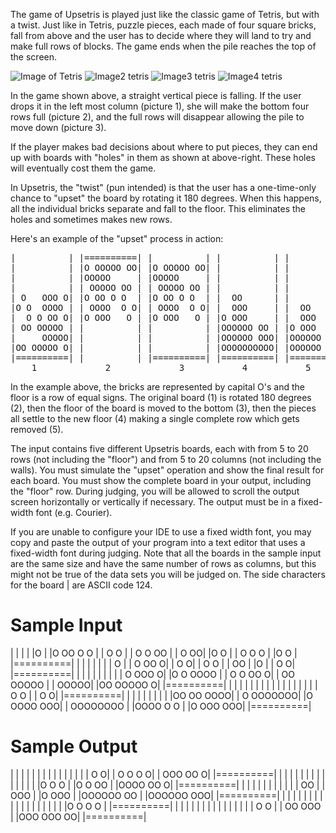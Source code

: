 The game of Upsetris is played just like the classic game of Tetris, but with a twist. Just like in Tetris, puzzle pieces, each made of four square bricks, fall from above and the user has to decide where they will land to try and make full rows of blocks. The game ends when the pile reaches the top of the screen.


![Image of Tetris](https://dmoj.algome.me/media/martor/89414521-e4e4-4bb5-9f2e-0b3926c92488.png) ![Image2 tetris](https://dmoj.algome.me/media/martor/17c686c9-f73a-4b8c-bd02-1d3e5d360048.png) ![Image3 tetris](https://dmoj.algome.me/media/martor/b0a41571-114d-450c-8ab3-84a4ba34b36b.png) ![Image4 tetris](https://dmoj.algome.me/media/martor/736da10a-dc21-4119-8eea-702fd15fe986.png)

In the game shown above, a straight vertical piece is falling. If the user drops it in the left most column (picture 1), she will make the bottom four rows full (picture 2), and the full rows will disappear allowing the pile to move down (picture 3).

If the player makes bad decisions about where to put pieces, they can end up with boards with "holes" in them as shown at above-right. These holes will eventually cost them the game.

In Upsetris, the "twist" (pun intended) is that the user has a one-time-only chance to "upset" the board by rotating it 180 degrees. When this happens, all the individual bricks separate and fall to the floor. This eliminates the holes and sometimes makes new rows.

Here's an example of the "upset" process in action:
<pre>
|          | |==========| |          | |          | |          |
|          | |O OOOOO OO| |O OOOOO OO| |          | |          |
|          | |OOOOO     | |OOOOO     | |          | |          |
|          | | OOOOO OO | | OOOOO OO | |          | |          |
| O   OOO O| |O OO O O  | |O OO O O  | |  OO      | |          |
|O O  OOOO | | OOOO  O O| | OOOO  O O| |  OOO     | |  OO      |
|  O O OO O| |O OOO   O | |O OOO   O | |O OOO     | |  OOO     |
| OO OOOOO | |          | |          | |OOOOOO OO | |O OOO     |
|     OOOOO| |          | |          | |OOOOOO OOO| |OOOOOO OO |
|OO OOOOO O| |          | |          | |OOOOOOOOOO| |OOOOOO OOO|
|==========| |          | |==========| |==========| |==========|
    1             2	            3	        4	        5
</pre>
In the example above, the bricks are represented by capital O's and the floor is a row of equal signs. The original board (1) is rotated 180 degrees (2), then the floor of the board is moved to the bottom (3), then the pieces all settle to the new floor (4) making a single complete row which gets removed (5).

The input contains five different Upsetris boards, each with from 5 to 20 rows (not including the "floor") and from 5 to 20 columns (not including the walls). You must simulate the "upset" operation and show the final result for each board. You must show the complete board in your output, including the "floor" row. During judging, you will be allowed to scroll the output screen horizontally or vertically if necessary. The output must be in a fixed-width font (e.g. Courier).

If you are unable to configure your IDE to use a fixed width font, you may copy and paste the output of your program into a text editor that uses a fixed-width font during judging. Note that all the boards in the sample input are the same size and have the same number of rows as columns, but this might not be true of the data sets you will be judged on. The side characters for the board | are ASCII code 124.

# Sample Input
|          |
|          |
|O         |
|O OO  O O |
|    O O   |
| O   O OO |
|  O     OO|
|O O       |
|   O  O O |
|O      O  |
|==========|
|          |
|          |
|          |
|    O     |
|   O  OO O|
|   O     O|
|    O  O  |
|       OO |
|O         |
|   O     O|
|==========|
|          |
|          |
|          |
|          |
| O   OOO O|
|O O  OOOO |
|  O O OO O|
| OO OOOOO |
|     OOOOO|
|OO OOOOO O|
|==========|
|          |
|          |
|          |
|          |
|          |
|          |
|          |
|          |
| O     O  |
|     O   O|
|==========|
|          |
|          |
|          |
|          |
|OO OO OOOO|
| O OOOOOOO|
|O OOOO OOO|
| OOOOOOOO |
|OOOO O O  |
|O  OOO OOO|
|==========|

# Sample Output

|          |
|          |
|          |
|          |
|          |
|          |
|          |
| O       O|
| O O   O O|
| OOO  OO O|
|==========|
|          |
|          |
|          |
|          |
|          |
|          |
|          |
|O O   O   |
|O O  OO   |
|OOOO OO  O|
|==========|
|          |
|          |
|          |
|          |
|          |
|  OO      |
|  OOO     |
|O OOO     |
|OOOOOO OO |
|OOOOOO OOO|
|==========|
|          |
|          |
|          |
|          |
|          |
|          |
|          |
|          |
|          |
|O O O   O |
|==========|
|          |
|          |
|          |
|          |
|          |
|          |
|          |
|  O   O   |
| OO OOO   |
|OOO OOO OO|
|==========|
